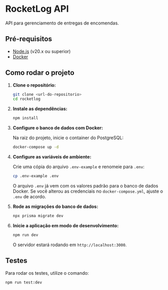 # RocketLog API

API para gerenciamento de entregas de encomendas.

## Pré-requisitos

- [Node.js](https://nodejs.org/en/) (v20.x ou superior)
- [Docker](https://www.docker.com/)

## Como rodar o projeto

1. **Clone o repositório:**

   ```bash
   git clone <url-do-repositorio>
   cd rocketlog
   ```

2. **Instale as dependências:**

   ```bash
   npm install
   ```

3. **Configure o banco de dados com Docker:**

   Na raiz do projeto, inicie o container do PostgreSQL:

   ```bash
   docker-compose up -d
   ```

4. **Configure as variáveis de ambiente:**

   Crie uma cópia do arquivo `.env-example` e renomeie para `.env`:

   ```bash
   cp .env-example .env
   ```

   O arquivo `.env` já vem com os valores padrão para o banco de dados Docker. Se você alterou as credenciais no `docker-compose.yml`, ajuste o `.env` de acordo.

5. **Rode as migrações do banco de dados:**

   ```bash
   npx prisma migrate dev
   ```

6. **Inicie a aplicação em modo de desenvolvimento:**

   ```bash
   npm run dev
   ```

   O servidor estará rodando em `http://localhost:3000`.

## Testes

Para rodar os testes, utilize o comando:

```bash
npm run test:dev
```
